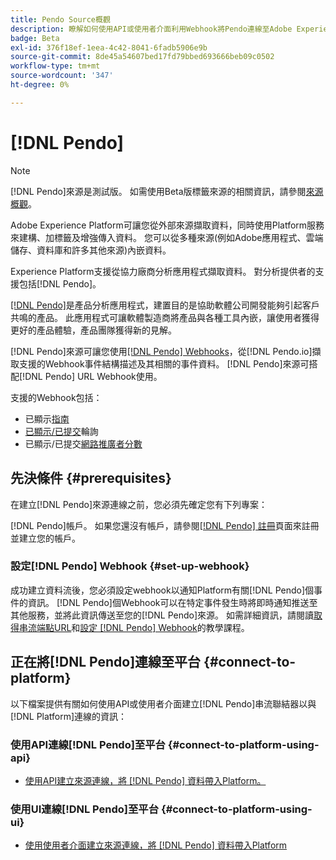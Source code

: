 ```yaml
---
title: Pendo Source概觀
description: 瞭解如何使用API或使用者介面利用Webhook將Pendo連線至Adobe Experience Platform
badge: Beta
exl-id: 376f18ef-1eea-4c42-8041-6fadb5906e9b
source-git-commit: 8de45a54607bed17fd79bbed693666beb09c0502
workflow-type: tm+mt
source-wordcount: '347'
ht-degree: 0%

---
```


# [!DNL Pendo]

>[!NOTE]
>
>[!DNL Pendo]來源是測試版。 如需使用Beta版標籤來源的相關資訊，請參閱[來源概觀](../../home.md#terms-and-conditions)。

Adobe Experience Platform可讓您從外部來源擷取資料，同時使用Platform服務來建構、加標籤及增強傳入資料。 您可以從多種來源(例如Adobe應用程式、雲端儲存、資料庫和許多其他來源)內嵌資料。

Experience Platform支援從協力廠商分析應用程式擷取資料。 對分析提供者的支援包括[!DNL Pendo]。

[[!DNL Pendo]](https://pendo.io/)是產品分析應用程式，建置目的是協助軟體公司開發能夠引起客戶共鳴的產品。 此應用程式可讓軟體製造商將產品與各種工具內嵌，讓使用者獲得更好的產品體驗，產品團隊獲得新的見解。

[!DNL Pendo]來源可讓您使用[[!DNL Pendo] Webhooks](https://support.pendo.io/hc/en-us/articles/360032285012-Webhooks)，從[!DNL Pendo.io]擷取支援的Webhook事件結構描述及其相關的事件資料。 [!DNL Pendo]來源可搭配[!DNL Pendo] URL Webhook使用。

支援的Webhook包括：

* 已顯示[指南](https://support.pendo.io/hc/en-us/articles/8146679315867-Creating-a-Guide)
* [已顯示/已提交](https://support.pendo.io/hc/en-us/articles/360031867152-Polls-Classic-)輪詢
* 已顯示/已提交[網路推廣者分數](https://support.pendo.io/hc/en-us/articles/360033527151-Set-up-an-NPS-Survey)

## 先決條件 {#prerequisites}

在建立[!DNL Pendo]來源連線之前，您必須先確定您有下列專案：

[!DNL Pendo]帳戶。 如果您還沒有帳戶，請參閱[[!DNL Pendo] 註冊](https://app.pendo.io/register)頁面來註冊並建立您的帳戶。

### 設定[!DNL Pendo] Webhook {#set-up-webhook}

成功建立資料流後，您必須設定webhook以通知Platform有關[!DNL Pendo]個事件的資訊。 [!DNL Pendo]個Webhook可以在特定事件發生時將即時通知推送至其他服務，並將此資訊傳送至您的[!DNL Pendo]來源。 如需詳細資訊，請閱讀[取得串流端點URL](../../tutorials/ui/create/analytics/pendo-webhook.md#get-streaming-endpoint)和[設定 [!DNL Pendo] Webhook](../../tutorials/ui/create/analytics/pendo-webhook.md#set-up-webhook)的教學課程。

## 正在將[!DNL Pendo]連線至平台 {#connect-to-platform}

以下檔案提供有關如何使用API或使用者介面建立[!DNL Pendo]串流聯結器以與[!DNL Platform]連線的資訊：

### 使用API連線[!DNL Pendo]至平台 {#connect-to-platform-using-api}

* [使用API建立來源連線，將 [!DNL Pendo] 資料帶入Platform。](../../tutorials/api/create/analytics/pendo-webhook.md)

### 使用UI連線[!DNL Pendo]至平台 {#connect-to-platform-using-ui}

* [使用使用者介面建立來源連線，將 [!DNL Pendo] 資料帶入Platform](../../tutorials/ui/create/analytics/pendo-webhook.md)
